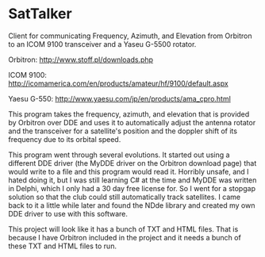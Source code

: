 # SatTalker

Client for communicating Frequency, Azimuth, and Elevation from Orbitron to an ICOM 9100 transceiver and a Yaseu G-5500 rotator.

Orbitron: http://www.stoff.pl/downloads.php

ICOM 9100: http://icomamerica.com/en/products/amateur/hf/9100/default.aspx

Yaesu G-550: http://www.yaesu.com/jp/en/products/ama_cpro.html

This program takes the frequency, azimuth, and elevation that is provided by Orbitron over DDE and uses it to automatically adjust the antenna rotator and the transceiver for a satellite's position and the doppler shift of its frequency due to its orbital speed.

This program went through several evolutions. It started out using a different DDE driver (the MyDDE driver on the Orbitron download page) that would write to a file and this program would read it. Horribly unsafe, and I hated doing it, but I was still learning C# at the time and MyDDE was written in Delphi, which I only had a 30 day free license for. So I went for a stopgap solution so that the club could still automatically track satellites. I came back to it a little while later and found the NDde library and created my own DDE driver to use with this software.  

This project will look like it has a bunch of TXT and HTML files. That is because I have Orbitron included in the project and it needs a bunch of these TXT and HTML files to run.
